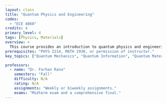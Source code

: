 ```yaml
---
layout: class
title: "Quantum Physics and Engineering"
codes:
  - "ECE 4060"
credits: 4
primary_level: 4
tags: [Physics, Materials]
overview: >
  This course provides an introduction to quantum physics and engineering for advanced undergraduate and beginning graduate students. Topics include historical developments, quantum postulates, Schrodinger equation, quantum states and observables, measurement in quantum mechanics, quantum confined states in potential wells and atoms, quantum tunneling, uncertainty relations, Dirac notation, angular momentum and spin, quantum dynamics, time-independent and time-dependent perturbation theories, quantum two-level systems, quantum information and the qubit, quantum computation and quantum circuits, identical particles, quantum statistics for fermions and bosons, fundamentals of quantum statistical physics, quantization of light and the photon, quantization of simple mechanical and electrical superconducting circuits.
prerequisites: "PHYS 2214, MATH 2930, or permission of instructor."
key_topics: ["Quantum Mechanics", "Quantum Information", "Quantum Materials"]

professors:
  - name: "Dr. Farhan Rana"
    semesters: "Fall"
    difficulty: N/A
    rating: N/A 
    assignments: "Weekly or biweekly assignments."
    exams: "Midterm exam and a comprehensive final."
---
```

